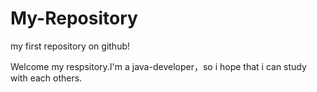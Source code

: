 # My-Repository
my first repository on github!

Welcome my respsitory.I'm a java-developer，so i hope that i can study with each others.
